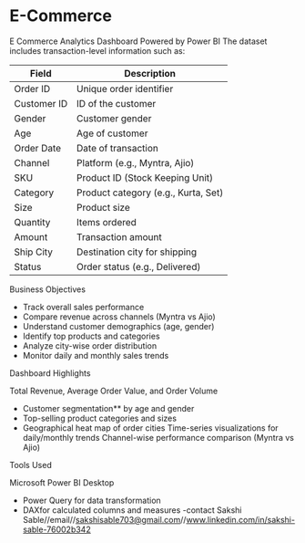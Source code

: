 # E-Commerce
E Commerce Analytics Dashboard Powered by Power BI
The dataset includes transaction-level information such as:

| Field         | Description                               |
|---------------|-------------------------------------------|
| Order ID      | Unique order identifier                   |
| Customer ID   | ID of the customer                        |
| Gender        | Customer gender                           |
| Age           | Age of customer                           |
| Order Date    | Date of transaction                       |
| Channel       | Platform (e.g., Myntra, Ajio)             |
| SKU           | Product ID (Stock Keeping Unit)           |
| Category      | Product category (e.g., Kurta, Set)       |
| Size          | Product size                              |
| Quantity      | Items ordered                             |
| Amount        | Transaction amount                        |
| Ship City     | Destination city for shipping             |
| Status        | Order status (e.g., Delivered)            |


  Business Objectives

-  Track overall sales performance
- Compare revenue across channels (Myntra vs Ajio)
-  Understand customer demographics (age, gender)
-  Identify top products and categories
-  Analyze city-wise order distribution
-  Monitor daily and monthly sales trends

 Dashboard Highlights

Total Revenue, Average Order Value, and Order Volume
- Customer segmentation** by age and gender
- Top-selling product categories and sizes
- Geographical heat map of order cities
  Time-series visualizations for daily/monthly trends
  Channel-wise performance comparison (Myntra vs Ajio)


 Tools Used

Microsoft Power BI Desktop
- Power Query for data transformation
- DAXfor calculated columns and measures
 -contact Sakshi Sable//email//sakshisable703@gmail.com//www.linkedin.com/in/sakshi-sable-76002b342

